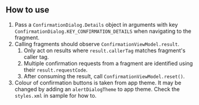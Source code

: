 
## How to use

1. Pass a `ConfirmationDialog.Details` object in arguments with key `ConfirmationDialog.KEY_CONFIRMATION_DETAILS` when navigating to the fragment.
2. Calling fragments should observe `ConfirmationViewModel.result`.
    1. Only act on results where `result.callerTag` matches fragment's caller tag.
    2. Multiple confirmation requests from a fragment are identified using their `result.requestCode`.
    3. After consuming the result, call `ConfirmationViewModel.reset()`.
3. Colour of confirmation buttons is taken from app theme. It may be changed by adding an `alertDialogTheme` to app theme. Check the `styles.xml` in sample for how to. 

